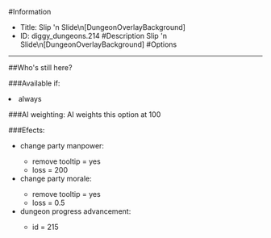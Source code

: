 #Information
 - Title: Slip 'n Slide\n[DungeonOverlayBackground]
 - ID: diggy_dungeons.214
#Description
Slip 'n Slide\n[DungeonOverlayBackground]
#Options

___
##Who's still here?

###Available if:
<li>always</li>

###AI weighting:
AI weights this option at 100


###Efects:<ul><li>change party manpower:</li><ul><li>remove tooltip = yes</li><li>loss = 200</li></ul><li>change party morale:</li><ul><li>remove tooltip = yes</li><li>loss = 0.5</li></ul><li>dungeon progress advancement:</li><ul><li>id = 215</li></ul></ul>
